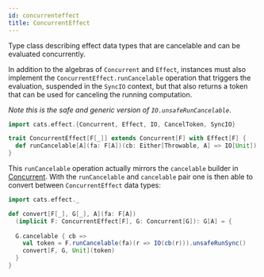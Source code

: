 ```yaml
---
id: concurrenteffect
title: ConcurrentEffect
---
```


Type class describing effect data types that are cancelable and can be evaluated concurrently.

In addition to the algebras of `Concurrent` and `Effect`, instances must also implement the `ConcurrentEffect.runCancelable` operation that triggers the evaluation, suspended in the `SyncIO` context, but that also returns a token that can be used for canceling the running computation.

*Note this is the safe and generic version of `IO.unsafeRunCancelable`*.

```scala mdoc:silent
import cats.effect.{Concurrent, Effect, IO, CancelToken, SyncIO}

trait ConcurrentEffect[F[_]] extends Concurrent[F] with Effect[F] {
  def runCancelable[A](fa: F[A])(cb: Either[Throwable, A] => IO[Unit]): SyncIO[CancelToken[F]]
}
```

This `runCancelable` operation actually mirrors the `cancelable` builder in [Concurrent](./concurrent.md). With the `runCancelable` and `cancelable` pair one is then able to convert between `ConcurrentEffect` data types:

```scala mdoc:reset:silent
import cats.effect._

def convert[F[_], G[_], A](fa: F[A])
  (implicit F: ConcurrentEffect[F], G: Concurrent[G]): G[A] = {
 
  G.cancelable { cb =>
    val token = F.runCancelable(fa)(r => IO(cb(r))).unsafeRunSync()
    convert[F, G, Unit](token)
  }
}
```
